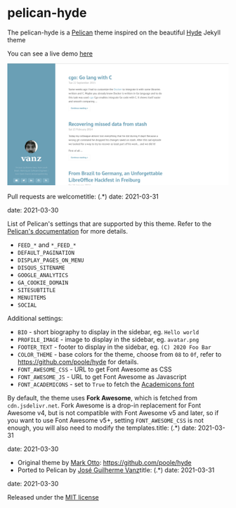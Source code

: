 # pelican-hyde

The pelican-hyde is a [Pelican](https://github.com/getpelican) theme inspired on the beautiful [Hyde](http://hyde.getpoole.com/) Jekyll theme

You can see a live demo [here](http://jvanz.github.io/)


![Screenshot](screenshot.png)

Pull requests are welcometitle: (.*)
date: 2021-03-31

date: 2021-03-30

List of Pelican's settings that are supported by this theme. Refer to the
[Pelican's documentation](https://docs.getpelican.com/en/stable/settings.html)
for more details.

- `FEED_*` and `*_FEED_*`
- `DEFAULT_PAGINATION`
- `DISPLAY_PAGES_ON_MENU`
- `DISQUS_SITENAME`
- `GOOGLE_ANALYTICS`
- `GA_COOKIE_DOMAIN`
- `SITESUBTITLE`
- `MENUITEMS`
- `SOCIAL`

Additional settings:

- `BIO` - short biography to display in the sidebar, eg. `Hello world`
- `PROFILE_IMAGE` - image to display in the sidebar, eg. `avatar.png`
- `FOOTER_TEXT` - footer to display in the sidebar, eg. `(C) 2020 Foo Bar`
- `COLOR_THEME` - base colors for the theme, choose from `08` to `0f`,
  refer to <https://github.com/poole/hyde> for details.
- `FONT_AWESOME_CSS` - URL to get Font Awesome as CSS
- `FONT_AWESOME_JS` - URL to get Font Awesome as Javascript
- `FONT_ACADEMICONS` - set to `True` to fetch the [Academicons font](https://jpswalsh.github.io/academicons/)

By default, the theme uses **Fork Awesome**, which is fetched from
`cdn.jsdelivr.net`. Fork Awesome is a drop-in replacement for Font Awesome v4,
but is not compatible with Font Awesome v5 and later, so if you want to use
Font Awesome v5+, setting `FONT_AWESOME_CSS` is not enough, you will also need
to modify the templates.title: (.*)
date: 2021-03-31

date: 2021-03-30

- Original theme by [Mark Otto](https://github.com/mdo): <https://github.com/poole/hyde>
- Ported to Pelican by [José Guilherme Vanz](https://github.com/jvanz)title: (.*)
date: 2021-03-31

date: 2021-03-30

Released under the [MIT license](LICENSE)
